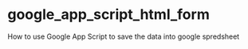 # google_app_script_html_form
How to use Google App Script to save the data into google spredsheet  

